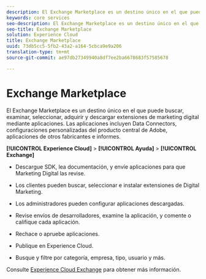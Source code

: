 ```yaml
---
description: El Exchange Marketplace es un destino único en el que puede buscar, examinar, seleccionar, adquirir y descargar extensiones de marketing digital mediante aplicaciones. Las aplicaciones incluyen Data Connectors, configuraciones personalizadas del producto central de Adobe, aplicaciones de otros fabricantes e informes.
keywords: core services
seo-description: El Exchange Marketplace es un destino único en el que puede buscar, examinar, seleccionar, adquirir y descargar extensiones de marketing digital mediante aplicaciones. Las aplicaciones incluyen Data Connectors, configuraciones personalizadas del producto central de Adobe, aplicaciones de otros fabricantes e informes.
seo-title: Exchange Marketplace
solution: Experience Cloud
title: Exchange Marketplace
uuid: 73db5cc5-5fb2-43a2-a164-5cbca9e9a206
translation-type: tm+mt
source-git-commit: ae97db27349940a8df7ee2ba6678683f57585678

---
```



# Exchange Marketplace

El Exchange Marketplace es un destino único en el que puede buscar, examinar, seleccionar, adquirir y descargar extensiones de marketing digital mediante aplicaciones. Las aplicaciones incluyen Data Connectors, configuraciones personalizadas del producto central de Adobe, aplicaciones de otros fabricantes e informes.

**[!UICONTROL Experience Cloud]** &gt; **[!UICONTROL Ayuda]** &gt; **[!UICONTROL Exchange]**

<!-- <p>https://wiki.corp.adobe.com/display/marketingcloud/Marketing+Cloud+Exchange </p> 
<p>https://wiki.corp.adobe.com/display/marketingcloud/Marketplace+Implementation#MarketplaceImplementation-Anonymousvsauthenticatedexperience </p> -->

* Descargue SDK, lea documentación, y envíe aplicaciones para que Marketing Digital las revise.

* Los clientes pueden buscar, seleccionar e instalar extensiones de Digital Marketing.

* Los administradores pueden configurar aplicaciones descargadas.

* Revise envíos de desarrolladores, examine la aplicación, y comente o califique cada aplicación.

* Rechace o apruebe aplicaciones.

* Publique en Experience Cloud.

* Busque y filtre por categoría, empresa, tipo, usuario y más.

Consulte [Experience Cloud Exchange](https://exchange.adobe.com/experiencecloud.html) para obtener más información.
